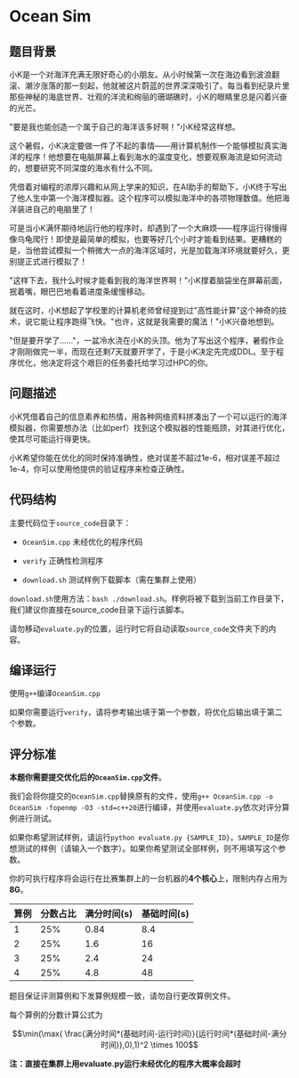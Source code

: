 # Ocean Sim
## 题目背景

小K是一个对海洋充满无限好奇心的小朋友。从小时候第一次在海边看到波浪翻滚、潮汐涨落的那一刻起，他就被这片蔚蓝的世界深深吸引了。每当看到纪录片里那些神秘的海底世界、壮观的洋流和绚丽的珊瑚礁时，小K的眼睛里总是闪着兴奋的光芒。

"要是我也能创造一个属于自己的海洋该多好啊！"小K经常这样想。

这个暑假，小K决定要做一件了不起的事情——用计算机制作一个能够模拟真实海洋的程序！他想要在电脑屏幕上看到海水的温度变化，想要观察海流是如何流动的，想要研究不同深度的海水有什么不同。

凭借着对编程的浓厚兴趣和从网上学来的知识，在AI助手的帮助下，小K终于写出了他人生中第一个海洋模拟器。这个程序可以模拟海洋中的各项物理数值。他把海洋装进自己的电脑里了！

可是当小K满怀期待地运行他的程序时，却遇到了一个大麻烦——程序运行得慢得像乌龟爬行！即使是最简单的模拟，也要等好几个小时才能看到结果。更糟糕的是，当他尝试模拟一个稍微大一点的海洋区域时，光是加载海洋环境就要好久，更别提正式进行模拟了！

"这样下去，我什么时候才能看到我的海洋世界啊！"小K撑着脑袋坐在屏幕前面，抿着嘴，眼巴巴地看着进度条缓慢移动。

就在这时，小K想起了学校里的计算机老师曾经提到过"高性能计算"这个神奇的技术，说它能让程序跑得飞快。"也许，这就是我需要的魔法！"小K兴奋地想到。

"但是要开学了……"，一盆冷水浇在小K的头顶。他为了写出这个程序，暑假作业才刚刚做完一半，而现在还剩7天就要开学了，于是小K决定先完成DDL。至于程序优化，他决定将这个艰巨的任务委托给学习过HPC的你。

## 问题描述

小K凭借着自己的信息素养和热情，用各种网络资料拼凑出了一个可以运行的海洋模拟器，你需要想办法（比如perf）找到这个模拟器的性能瓶颈，对其进行优化，使其尽可能运行得更快。

小K希望你能在优化的同时保持准确性，绝对误差不超过1e-6，相对误差不超过1e-4，你可以使用他提供的验证程序来检查正确性。

## 代码结构

主要代码位于`source_code`目录下：

- `OceanSim.cpp` 未经优化的程序代码

- `verify` 正确性检测程序

- `download.sh` 测试样例下载脚本（需在集群上使用）

`download.sh`使用方法：`bash ./download.sh`。样例将被下载到当前工作目录下，我们建议你直接在source_code目录下运行该脚本。

请勿移动`evaluate.py`的位置，运行时它将自动读取`source_code`文件夹下的内容。

## 编译运行

使用`g++`编译`OceanSim.cpp`

如果你需要运行`verify`，请将参考输出填于第一个参数，将优化后输出填于第二个参数。

## 评分标准

**本题你需要提交优化后的`OceanSim.cpp`文件**。

我们会将你提交的`OceanSim.cpp`替换原有的文件，使用`g++ OceanSim.cpp -o OceanSim -fopenmp -O3 -std=c++20`进行编译，并使用`evaluate.py`依次对评分算例进行测试。

如果你希望测试样例，请运行`python evaluate.py {SAMPLE_ID}`，`SAMPLE_ID`是你想测试的样例（请输入一个数字）。如果你希望测试全部样例，则不用填写这个参数。

你的可执行程序将会运行在比赛集群上的一台机器的**4个核心**上，限制内存占用为**8G**。

| 算例  | 分数占比 | 满分时间(s) | 基础时间(s) |
| --- | ---- | ----| -----|
| 1 | 25% | 0.84 | 8.4 |
| 2 | 25% | 1.6 | 16 |
| 3 | 25% | 2.4 | 24 |
| 4 | 25% | 4.8 | 48 |

题目保证评测算例和下发算例规模一致，请勿自行更改算例文件。

每个算例的分数计算公式为

$$\min(\max( \frac{满分时间*(基础时间-运行时间)}{运行时间*(基础时间-满分时间)},0),1)^2 \times 100$$

**注：直接在集群上用evaluate.py运行未经优化的程序大概率会超时**